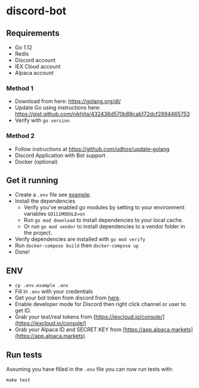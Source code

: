 # discord-bot

## Requirements
* Go 1.12
* Redis
* Discord account
* IEX Cloud account
* Alpaca account

### Method 1
  * Download from here: https://golang.org/dl/
  * Update Go using instructions here: https://gist.github.com/nikhita/432436d570b89cab172dcf2894465753
  * Verify with `go version`

### Method 2
  * Follow instructions at https://github.com/udhos/update-golang
* Discord Application with Bot support
* Docker (optional)

## Get it running
* Create a `.env` file see [example](#env-example).
* Install the dependencies
    * Verify you've enabled go modules by setting to your environment variables `GO111MODULE=on`
    * Run `go mod download` to install dependencies to your local cache.
    * Or run `go mod vendor` to install dependencies to a vendor folder in the project.
* Verify dependencies are installed with `go mod verify`
* Run `docker-compose build` then `docker-compose up`
* Done!

## ENV
* `cp .env.example .env`
* Fill in `.env` with your credentials
* Get your bot token from discord from [here](https://discordapp.com/developers/applications/me).
* Enable developer mode for Discord then right click channel or user to get ID.
* Grab your test/real tokens from [https://iexcloud.io/console/](https://iexcloud.io/console/)
* Grab your Alpaca ID and SECRET KEY from [https://app.alpaca.markets](https://app.alpaca.markets)

## Run tests
Assuming you have filled in the `.env` file you can now run tests with:
```
make test
```
